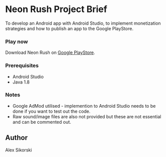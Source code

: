 # Neon Rush Project Brief
To develop an Android app with Android Studio, to implement monetization strategies and how to publish an app to the Google PlayStore.

### Play now
Download Neon Rush on [Google PlayStore](https://play.google.com/store/apps/details?id=game.neonrush). 

### Prerequisites
* Android Studio
* Java 1.8

### Notes
* Google AdMod utilised - implemention to Android Studio needs to be done if you want to test out the code.
* Raw sound/image files are also not provided but these are not essential and can be commented out. 

## Author
Alex Sikorski
